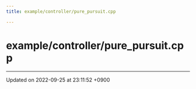 ```yaml
---
title: example/controller/pure_pursuit.cpp

---
```


# example/controller/pure_pursuit.cpp








-------------------------------

Updated on 2022-09-25 at 23:11:52 +0900
